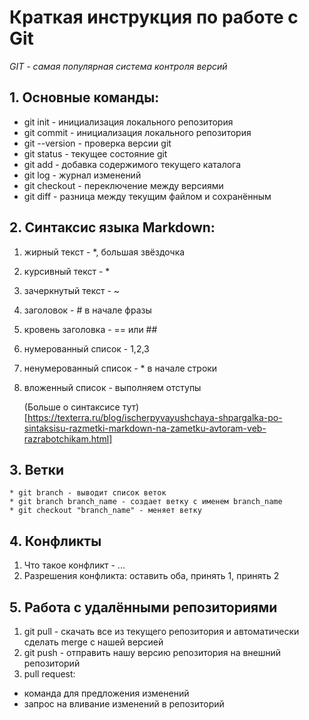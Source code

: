 # Краткая инструкция по работе с Git
_GIT - самая популярная система контроля версий_

## 1. Основные команды: 
* git init - инициализация локального репозитория
* git commit - инициализация локального репозитория
* git --version - проверка версии git
* git status - текущее состояние git
* git add - добавка содержимого текущего каталога
* git log - журнал изменений
* git checkout - переключение между версиями
* git diff - разница между текущим файлом и сохранённым

## 2. Синтаксис языка Markdown:
1. жирный текст - *, большая звёздочка
2. курсивный текст - *
3. зачеркнутый текст - ~
4. заголовок - # в начале фразы
5. кровень заголовка - == или ##
6. нумерованный список - 1,2,3
7. ненумерованный список - * в начале строки
8. вложенный список -  выполняем отступы

    (Больше о синтаксисе тут) [https://texterra.ru/blog/ischerpyvayushchaya-shpargalka-po-sintaksisu-razmetki-markdown-na-zametku-avtoram-veb-razrabotchikam.html]

 ## 3. Ветки
    * git branch - выводит список веток
    * git branch branch_name - создает ветку с именем branch_name
    * git checkout "branch_name" - меняет ветку

## 4. Конфликты
1. Что такое конфликт - ...
2. Разрешения конфликта: оставить оба, принять 1, принять 2

## 5. Работа с удалёнными репозиториями
1. git pull - скачать все из текущего репозитория и автоматически сделать merge с нашей версией
2. git push - отправить нашу версию репозитория на внешний репозиторий
3. pull request:
* команда для предложения изменений
* запрос на вливание изменений в репозиторий